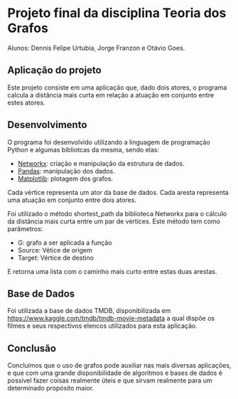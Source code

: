 # Projeto final da disciplina Teoria dos Grafos

Alunos: Dennis Felipe Urtubia, Jorge Franzon e Otávio Goes.

## Aplicação do projeto

Este projeto consiste em uma aplicação que, dado dois atores, o programa calcula a distância mais curta em relação a atuação em conjunto entre estes atores.

## Desenvolvimento

O programa foi desenvolvido utilizando a linguagem de programação Python e algumas bibliotcas da mesma, sendo elas:

- [Networkx](https://networkx.github.io): criação e manipulação da estrutura de dados.
- [Pandas](https://pandas.pydata.org/): manipulação dos dados.
- [Matplotlib](https://matplotlib.org/): plotagem dos grafos.

Cada vértice representa um ator da base de dados. Cada aresta representa uma atuação em conjunto entre dois atores.

Foi utilizado o método shortest_path da biblioteca Networkx para o cálculo da distância mais curta entre um par de vértices. Este método tem como parâmetros:

- G: grafo a ser aplicada a função
- Source: Vétice de origem
- Target: Vértice de destino

E retorna uma lista com o caminho mais curto entre estas duas arestas.

## Base de Dados

Foi utilizada a base de dados TMDB, disponibilizada em https://www.kaggle.com/tmdb/tmdb-movie-metadata a qual dispõe os filmes e seus respectivos elencos utilizados para esta aplicação.


## Conclusão

Concluímos que o uso de grafos pode auxiliar nas mais diversas aplicações, e que com uma grande disponibilidade de algoritmos e bases de dados é possível fazer coisas realmente úteis e que sirvam realmente para um determinado propósito maior.
